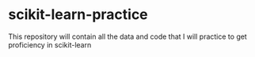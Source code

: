 # scikit-learn-practice
This repository will contain all the data and code that I will practice to get proficiency in scikit-learn

